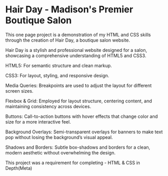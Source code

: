 # Hair Day - Madison's Premier Boutique Salon

This one page project is a demonstration of my HTML and CSS skills through the creation of Hair Day, a boutique salon website. 

Hair Day is a stylish and professional website designed for a salon, showcasing a comprehensive understanding of HTML5 and CSS3.

HTML5: For semantic structure and clean markup.

CSS3: For layout, styling, and responsive design.

Media Queries: Breakpoints are used to adjust the layout for different screen sizes.

Flexbox & Grid: Employed for layout structure, centering content, and maintaining consistency across devices.

Buttons: Call-to-action buttons with hover effects that change color and size for a more interactive feel.

Background Overlays: Semi-transparent overlays for banners to make text pop without losing the background’s visual appeal.

Shadows and Borders: Subtle box-shadows and borders for a clean, modern aesthetic without overwhelming the design.


This project was a requirement for completing - HTML & CSS in Depth(Meta) 
